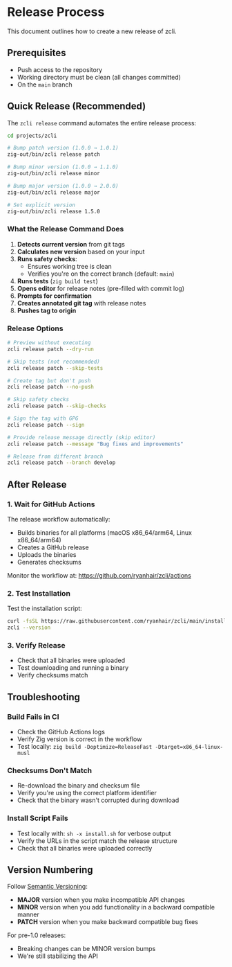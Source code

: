 # Release Process

This document outlines how to create a new release of zcli.

## Prerequisites

- Push access to the repository
- Working directory must be clean (all changes committed)
- On the `main` branch

## Quick Release (Recommended)

The `zcli release` command automates the entire release process:

```bash
cd projects/zcli

# Bump patch version (1.0.0 → 1.0.1)
zig-out/bin/zcli release patch

# Bump minor version (1.0.0 → 1.1.0)
zig-out/bin/zcli release minor

# Bump major version (1.0.0 → 2.0.0)
zig-out/bin/zcli release major

# Set explicit version
zig-out/bin/zcli release 1.5.0
```

### What the Release Command Does

1. **Detects current version** from git tags
2. **Calculates new version** based on your input
3. **Runs safety checks**:
   - Ensures working tree is clean
   - Verifies you're on the correct branch (default: `main`)
4. **Runs tests** (`zig build test`)
5. **Opens editor** for release notes (pre-filled with commit log)
6. **Prompts for confirmation**
7. **Creates annotated git tag** with release notes
8. **Pushes tag to origin**

### Release Options

```bash
# Preview without executing
zcli release patch --dry-run

# Skip tests (not recommended)
zcli release patch --skip-tests

# Create tag but don't push
zcli release patch --no-push

# Skip safety checks
zcli release patch --skip-checks

# Sign the tag with GPG
zcli release patch --sign

# Provide release message directly (skip editor)
zcli release patch --message "Bug fixes and improvements"

# Release from different branch
zcli release patch --branch develop
```

## After Release

### 1. Wait for GitHub Actions

The release workflow automatically:
- Builds binaries for all platforms (macOS x86_64/arm64, Linux x86_64/arm64)
- Creates a GitHub release
- Uploads the binaries
- Generates checksums

Monitor the workflow at: https://github.com/ryanhair/zcli/actions

### 2. Test Installation

Test the installation script:

```bash
curl -fsSL https://raw.githubusercontent.com/ryanhair/zcli/main/install.sh | sh
zcli --version
```

### 3. Verify Release

- Check that all binaries were uploaded
- Test downloading and running a binary
- Verify checksums match

## Troubleshooting

### Build Fails in CI

- Check the GitHub Actions logs
- Verify Zig version is correct in the workflow
- Test locally: `zig build -Doptimize=ReleaseFast -Dtarget=x86_64-linux-musl`

### Checksums Don't Match

- Re-download the binary and checksum file
- Verify you're using the correct platform identifier
- Check that the binary wasn't corrupted during download

### Install Script Fails

- Test locally with: `sh -x install.sh` for verbose output
- Verify the URLs in the script match the release structure
- Check that all binaries were uploaded correctly

## Version Numbering

Follow [Semantic Versioning](https://semver.org/):

- **MAJOR** version when you make incompatible API changes
- **MINOR** version when you add functionality in a backward compatible manner
- **PATCH** version when you make backward compatible bug fixes

For pre-1.0 releases:
- Breaking changes can be MINOR version bumps
- We're still stabilizing the API
